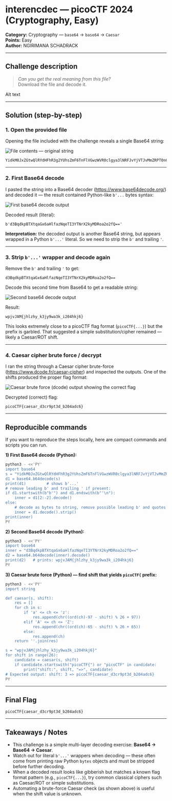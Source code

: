 # interencdec — picoCTF 2024 (Cryptography, Easy)

**Category:** Cryptography — `base64` → `base64` → `Caesar`  
**Points:** Easy  
**Author:** NGIRIMANA SCHADRACK

---

## Challenge description

> _Can you get the real meaning from this file?_  
> Download the file and decode it.

Alt text

---

## Solution (step-by-step)

### 1. Open the provided file

Opening the file included with the challenge reveals a single Base64 string:

![File contents — original string](<./Screenshot%20(82).png>)

```
YidkM0JxZGtwQlRYdHFhR3g2YUhsZmF6TnFlVGwzWVR0clgya3lNRFJvYjVTJvMmZRPT0nCg==
```

---

### 2. First Base64 decode

I pasted the string into a Base64 decoder (https://www.base64decode.org/) and decoded it — the result contained Python-like `b'...` bytes syntax:

![First base64 decode output](<./Screenshot%20(83).png>)

Decoded result (literal):

```
b'd3BqdkpBTXtqaGx6aHlfazNqeTI3YTNrX2kyMDRoa2o2fQ=='
```

**Interpretation:** the decoded output is another Base64 string, but appears wrapped in a Python `b'...'` literal. So we need to strip the `b'` and trailing `'`.

---

### 3. Strip `b'...'` wrapper and decode again

Remove the `b'` and trailing `'` to get:

```
d3BqdkpBTXtqaGx6aHlfazNqeTI3YTNrX2kyMDRoa2o2fQ==
```

Decode this second time from Base64 to get a readable string:

![Second base64 decode output](<./Screenshot%20(84).png>)

Result:

```
wpjvJAM{jhlzhy_k3jy9wa3k_i204hkj6}
```

This looks extremely close to a picoCTF flag format (`picoCTF{...}`) but the prefix is garbled. That suggested a simple substitution/cipher remained — likely a Caesar/ROT shift.

---

### 4. Caesar cipher brute force / decrypt

I ran the string through a Caesar cipher brute-force (https://www.dcode.fr/caesar-cipher) and inspected the outputs. One of the shifts produced the proper flag format:

![Caesar brute force (dcode) output showing the correct flag](<./Screenshot%20(85).png>)

Decrypted (correct) flag:

```
picoCTF{caesar_d3cr9pt3d_b204adc6}
```

---

## Reproducible commands

If you want to reproduce the steps locally, here are compact commands and scripts you can run.

**1) First Base64 decode (Python):**

```bash
python3 - <<'PY'
import base64
s = "YidkM0JxZGtwQlRYdHFhR3g2YUhsZmF6TnFlVGwzWVR0clgya3lNRFJvYjVTJvMmZRPT0nCg=="
d1 = base64.b64decode(s)
print(d1)         # shows b'...'
# remove leading b' and trailing ' if present:
if d1.startswith(b"b'") and d1.endswith(b"'\n"):
    inner = d1[2:-2].decode()
else:
    # decode as bytes to string, remove possible leading b' and quotes
    inner = d1.decode().strip()
print(inner)
PY
```

**2) Second Base64 decode (Python):**

```bash
python3 - <<'PY'
import base64
inner = "d3BqdkpBTXtqaGx6aHlfazNqeTI3YTNrX2kyMDRoa2o2fQ=="
d2 = base64.b64decode(inner).decode()
print(d2)   # prints: wpjvJAM{jhlzhy_k3jy9wa3k_i204hkj6}
PY
```

**3) Caesar brute force (Python) — find shift that yields `picoCTF{` prefix:**

```bash
python3 - <<'PY'
import string

def caesar(s, shift):
    res = []
    for ch in s:
        if 'a' <= ch <= 'z':
            res.append(chr((ord(ch)-97 - shift) % 26 + 97))
        elif 'A' <= ch <= 'Z':
            res.append(chr((ord(ch)-65 - shift) % 26 + 65))
        else:
            res.append(ch)
    return ''.join(res)

s = "wpjvJAM{jhlzhy_k3jy9wa3k_i204hkj6}"
for shift in range(26):
    candidate = caesar(s, shift)
    if candidate.startswith("picoCTF{") or "picoCTF" in candidate:
        print("shift:", shift, "=>", candidate)
# Expected output: shift: 3 => picoCTF{caesar_d3cr9pt3d_b204adc6}
PY
```

---

## Final Flag

```
picoCTF{caesar_d3cr9pt3d_b204adc6}
```

---

## Takeaways / Notes

- This challenge is a simple multi-layer decoding exercise: **Base64 → Base64 → Caesar**.
- Watch out for literal `b'...'` wrappers when decoding — these often come from printing raw Python `bytes` objects and must be stripped before further decoding.
- When a decoded result looks like gibberish but matches a known flag format pattern (e.g., `picoCTF{...}`), try common classical ciphers such as Caesar/ROT or simple substitutions.
- Automating a brute-force Caesar check (as shown above) is useful when the shift value is unknown.
